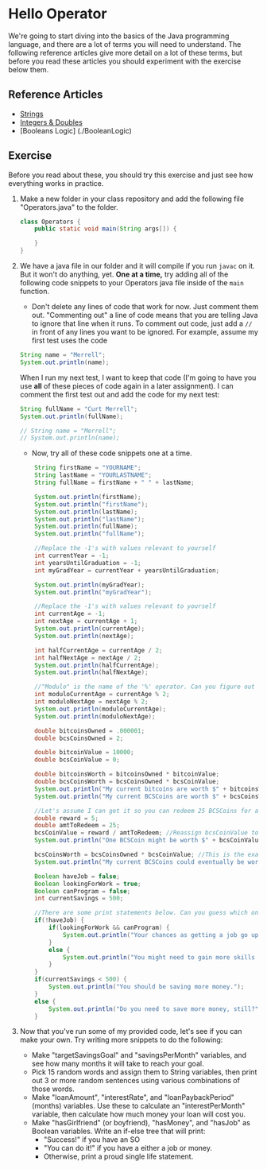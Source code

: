 # Hello Operator
We're going to start diving into the basics of the Java programming language, and there are a lot of terms you will need to understand. The following reference articles give more detail on a lot of these terms, but before you read these articles you should experiment with the exercise below them.

## Reference Articles

* [Strings](./Strings)
* [Integers & Doubles](./Integers&Doubles)
* [Booleans Logic] (./BooleanLogic)

## Exercise
Before you read about these, you should try this exercise and just see how everything works in practice.

1. Make a new folder in your class repository and add the following file "Operators.java" to the folder.
    ```java
    class Operators {
        public static void main(String args[]) {

        }
    }
    ```

2. We have a java file in our folder and it will compile if you run ```javac``` on it. But it won't do anything, yet. **One at a time,** try adding all of the following code snippets to your Operators java file inside of the ```main``` function.
    * Don't delete any lines of code that work for now. Just comment them out. "Commenting out" a line of code means that you are telling Java to ignore that line when it runs. To comment out code, just add a ```//``` in front of any lines you want to be ignored. For example, assume my first test uses the code
    ```java
    String name = "Merrell";
    System.out.println(name);
    ```
    When I run my next test, I want to keep that code (I'm going to have you use **all** of these pieces of code again in a later assignment). I can comment the first test out and add the code for my next test:
    ```java
    String fullName = "Curt Merrell";
    System.out.println(fullName);

    // String name = "Merrell";
    // System.out.println(name);    
    ```
    * Now, try all of these code snippets one at a time.

    ```java
        String firstName = "YOURNAME";
        String lastName = "YOURLASTNAME";
        String fullName = firstName + " " + lastName;

        System.out.println(firstName);
        System.out.println("firstName");
        System.out.println(lastName);
        System.out.println("lastName");
        System.out.println(fullName);
        System.out.println("fullName");
    ```


    ```java
        //Replace the -1's with values relevant to yourself
        int currentYear = -1;
        int yearsUntilGraduation = -1;
        int myGradYear = currentYear + yearsUntilGraduation;

        System.out.println(myGradYear);
        System.out.println("myGradYear");
    ```

    ```java
        //Replace the -1's with values relevant to yourself
        int currentAge = -1;
        int nextAge = currentAge + 1;
        System.out.println(currentAge);
        System.out.println(nextAge);

        int halfCurrentAge = currentAge / 2;
        int halfNextAge = nextAge / 2;
        System.out.println(halfCurrentAge);
        System.out.println(halfNextAge);

        //"Modulo" is the name of the '%' operator. Can you figure out what the modulo operator is doing?
        int moduloCurrentAge = currentAge % 2;
        int moduloNextAge = nextAge % 2;
        System.out.println(moduloCurrentAge);
        System.out.println(moduloNextAge);
    ```

    ```java
        double bitcoinsOwned = .000001;
        double bcsCoinsOwned = 2;

        double bitcoinValue = 10000;
        double bcsCoinValue = 0;

        double bitcoinsWorth = bitcoinsOwned * bitcoinValue;
        double bcsCoinsWorth = bcsCoinsOwned * bcsCoinValue;
        System.out.println("My current bitcoins are worth $" + bitcoinsWorth);
        System.out.println("My current BCSCoins are worth $" + bcsCoinsWorth);

        //Let's assume I can get it so you can redeem 25 BCSCoins for a $5 giftcard.
        double reward = 5;
        double amtToRedeem = 25;
        bcsCoinValue = reward / amtToRedeem; //Reassign bcsCoinValue to the potential
        System.out.println("One BCSCoin might be worth $" + bcsCoinValue + " later. If so...");

        bcsCoinsWorth = bcsCoinsOwned * bcsCoinValue; //This is the exact same calculation we used earlier, but we updated bcsCoinValue, so let's calculate it again.
        System.out.println("My current BCSCoins could eventually be worth $" + bcsCoinsWorth);    
    ```

    ```java
        Boolean haveJob = false;
        Boolean lookingForWork = true;
        Boolean canProgram = false;
        int currentSavings = 500;

        //There are some print statements below. Can you guess which ones will print?
        if(!haveJob) {
            if(lookingForWork && canProgram) {
                System.out.println("Your chances as getting a job go up!");
            }
            else {
                System.out.println("You might need to gain more skills before you can get a job.");
            }
        }
        if(currentSavings < 500) {
            System.out.println("You should be saving more money.");
        }
        else {
            System.out.println("Do you need to save more money, still?");
        }
    ```

3. Now that you've run some of my provided code, let's see if you can make your own. Try writing more snippets to do the following:
    * Make "targetSavingsGoal" and "savingsPerMonth" variables, and see how many months it will take to reach your goal.
    * Pick 15 random words and assign them to String variables, then print out 3 or more random sentences using various combinations of those words.
    * Make "loanAmount", "interestRate", and "loanPaybackPeriod"(months) variables. Use these to calculate an "interestPerMonth" variable, then calculate how much money your loan will cost you.
    * Make "hasGirlfriend" (or boyfriend), "hasMoney", and "hasJob" as Boolean variables. Write an if-else tree that will print:
        * "Success!" if you have an SO
        * "You can do it!" if you have a either a job or money.
        * Otherwise, print a proud single life statement.
